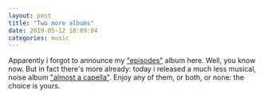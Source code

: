 ```yaml
---
layout: post
title: "Two more albums"
date: 2019-05-12 18:09:04
categories: music
---
```


Apparently i forgot to announce my
["episodes"](http://127.0.0.1:43110/1FiHm91tcDdjkiGkHZH2xoMc7Qmzrh8sv3/episodes/)
album here. Well, you know now. But in fact there's more already: today i
released a much less musical, noise album ["almost a
capella"](http://127.0.0.1:43110/1FiHm91tcDdjkiGkHZH2xoMc7Qmzrh8sv3/almost-a-capella/). Enjoy
any of them, or both, or none: the choice is yours.

